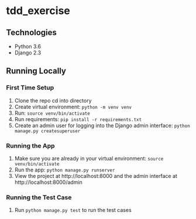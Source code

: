 # tdd_exercise

## Technologies
- Python 3.6
- Django 2.3


## Running Locally

### First Time Setup
1. Clone the repo cd into directory
2. Create virtual environment: `python -m venv venv`
3. Run: `source venv/bin/activate`
4. Run requirements: `pip install -r requirements.txt`
5. Create an admin user for logging into the Django admin interface: `python manage.py createsuperuser`


### Running the App

1. Make sure you are already in your virtual environment: `source venv/bin/activate`
2. Run the app: `python manage.py runserver`
3. View the project at http://localhost:8000 and the admin interface at http://localhost:8000/admin


### Running the Test Case
1. Run `python manage.py test` to run the test cases